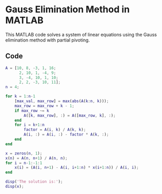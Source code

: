# Gauss Elimination Method in MATLAB

This MATLAB code solves a system of linear equations using the Gauss elimination method with partial pivoting.

## Code

```matlab
A = [10, 8, -3, 1, 16;
      2, 10, 1, -4, 9;
      3, -4, 10, 1, 10;
      2, 2, -3, 10, 11];
n = 4;

for k = 1:n-1
    [max_val, max_row] = max(abs(A(k:n, k)));
    max_row = max_row + k - 1;
    if max_row ~= k
        A([k, max_row], :) = A([max_row, k], :);
    end
    for i = k+1:n
        factor = A(i, k) / A(k, k);
        A(i, :) = A(i, :) - factor * A(k, :);
    end
end

x = zeros(n, 1);
x(n) = A(n, n+1) / A(n, n);
for i = n-1:-1:1
    x(i) = (A(i, n+1) - A(i, i+1:n) * x(i+1:n)) / A(i, i);
end

disp('The solution is:');
disp(x);
